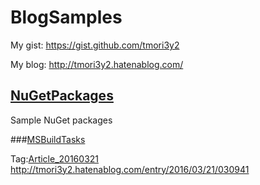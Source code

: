 # BlogSamples

My gist: https://gist.github.com/tmori3y2

My blog: http://tmori3y2.hatenablog.com/

## [NuGetPackages](https://github.com/tmori3y2/BlogSamples/tree/master/NuGetPackages)

Sample NuGet packages

###[MSBuildTasks](https://github.com/tmori3y2/BlogSamples/tree/master/NuGetPackages/MSBuildTasks)

Tag:[Article_20160321](https://github.com/tmori3y2/BlogSamples/tree/Article_20160321)
http://tmori3y2.hatenablog.com/entry/2016/03/21/030941




